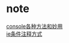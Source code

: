 # note
[console各种方法和妙用](https://www.cnblogs.com/mytzq/p/4816992.html)  
[ie条件注释方式](https://blog.csdn.net/just_do_it_1993/article/details/73481235)
